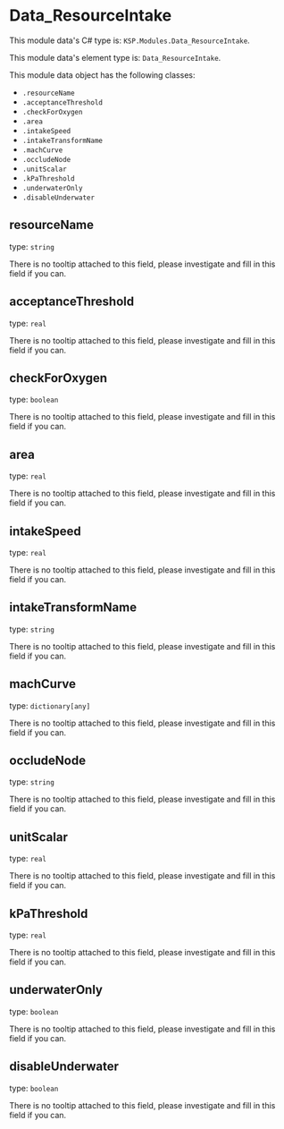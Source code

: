 # Data_ResourceIntake

This module data's C# type is: `KSP.Modules.Data_ResourceIntake`.

This module data's element type is: `Data_ResourceIntake`.

This module data object has the following classes:

- `.resourceName`
- `.acceptanceThreshold`
- `.checkForOxygen`
- `.area`
- `.intakeSpeed`
- `.intakeTransformName`
- `.machCurve`
- `.occludeNode`
- `.unitScalar`
- `.kPaThreshold`
- `.underwaterOnly`
- `.disableUnderwater`

## resourceName

type: `string`

There is no tooltip attached to this field, please investigate and fill in this field if you can.

## acceptanceThreshold

type: `real`

There is no tooltip attached to this field, please investigate and fill in this field if you can.

## checkForOxygen

type: `boolean`

There is no tooltip attached to this field, please investigate and fill in this field if you can.

## area

type: `real`

There is no tooltip attached to this field, please investigate and fill in this field if you can.

## intakeSpeed

type: `real`

There is no tooltip attached to this field, please investigate and fill in this field if you can.

## intakeTransformName

type: `string`

There is no tooltip attached to this field, please investigate and fill in this field if you can.

## machCurve

type: `dictionary[any]`

There is no tooltip attached to this field, please investigate and fill in this field if you can.

## occludeNode

type: `string`

There is no tooltip attached to this field, please investigate and fill in this field if you can.

## unitScalar

type: `real`

There is no tooltip attached to this field, please investigate and fill in this field if you can.

## kPaThreshold

type: `real`

There is no tooltip attached to this field, please investigate and fill in this field if you can.

## underwaterOnly

type: `boolean`

There is no tooltip attached to this field, please investigate and fill in this field if you can.

## disableUnderwater

type: `boolean`

There is no tooltip attached to this field, please investigate and fill in this field if you can.

